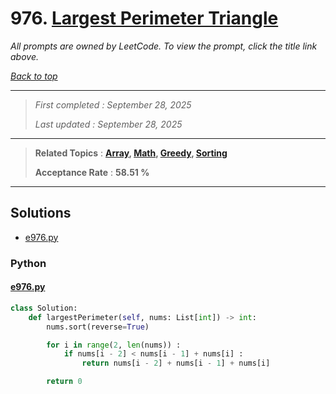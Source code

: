 # 976. [Largest Perimeter Triangle](<https://leetcode.com/problems/largest-perimeter-triangle>)

*All prompts are owned by LeetCode. To view the prompt, click the title link above.*

*[Back to top](<../README.md>)*

------

> *First completed : September 28, 2025*
>
> *Last updated : September 28, 2025*

------

> **Related Topics** : **[Array](<by_topic/Array.md>), [Math](<by_topic/Math.md>), [Greedy](<by_topic/Greedy.md>), [Sorting](<by_topic/Sorting.md>)**
>
> **Acceptance Rate** : **58.51 %**

------

## Solutions

- [e976.py](<../my-submissions/e976.py>)
### Python
#### [e976.py](<../my-submissions/e976.py>)
```Python
class Solution:
    def largestPerimeter(self, nums: List[int]) -> int:
        nums.sort(reverse=True)

        for i in range(2, len(nums)) :
            if nums[i - 2] < nums[i - 1] + nums[i] :
                return nums[i - 2] + nums[i - 1] + nums[i]

        return 0
```

